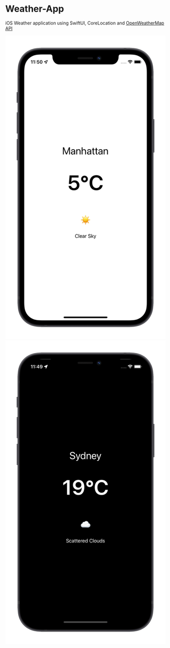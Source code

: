 # Weather-App
iOS Weather application using SwiftUI, CoreLocation and [OpenWeatherMap API](https://openweathermap.org/api)

![screenshot light](screenshot_light.png)![screenshot dark](screenshot_dark.png)